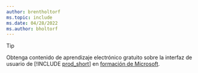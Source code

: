 ```yaml
---
author: brentholtorf
ms.topic: include
ms.date: 04/28/2022
ms.author: bholtorf
---
```

> [!TIP]
> Obtenga contenido de aprendizaje electrónico gratuito sobre la interfaz de usuario de [!INCLUDE [prod_short](prod_short.md)] en [formación de Microsoft](/training/dynamics365/business-central?WT.mc_id=dyn365bc_landingpage-docs).
